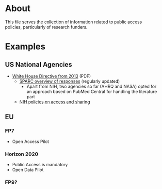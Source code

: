 # About
This file serves the collection of information related to public access policies, particularly of research funders.

# Examples
## US National Agencies
* [White House Directive from 2013](https://www.whitehouse.gov/sites/default/files/microsites/ostp/ostp_public_access_memo_2013.pdf) (PDF)
  * [SPARC overview of responses](http://www.sparc.arl.org/advocacy/national/directive) (regularly updated)
    * Apart from NIH, two agencies so far (AHRQ and NASA) opted for an approach based on PubMed Central for handling the literature part
  * [NIH policies on access and sharing](http://grants.nih.gov/grants/sharing.htm)

## EU
### FP7
* Open Access Pilot

### Horizon 2020
* Public Access is mandatory
* Open Data Pilot

### FP9?
